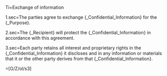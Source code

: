 Ti=Exchange of information

1.sec=The parties agree to exchange {_Confidential_Information} for the {_Purpose}.

2.sec=The {_Recipient} will protect the {_Confidential_Information} in accordance with this agreement.

3.sec=Each party retains all interest and proprietary rights in the {_Confidential_Information} it discloses and in any information or materials that it or the other party derives from that {_Confidential_Information}.

=[G/Z/ol/s3]
